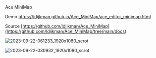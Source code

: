 Ace MiniMap

Demo https://ldijkman.github.io/Ace_MiniMap/ace_editor_minimap.html

Source [https://github.com/ldijkman/Ace_MiniMap](https://github.com/ldijkman/Ace_MiniMap/tree/main/docs)

![2023-09-22-061233_1920x1080_scrot](https://github.com/ldijkman/Ace_MiniMap/assets/45427770/0b4c9f3a-6d8d-4879-ab6d-c148f4b624fb)


![2023-09-22-030932_1920x1080_scrot](https://github.com/ldijkman/Ace_MiniMap/assets/45427770/d1d4b2b0-57cb-42d9-af27-67816440e421)
